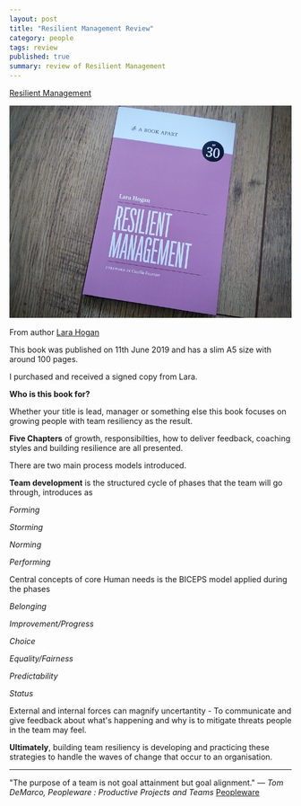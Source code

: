 ```yaml
---
layout: post
title: "Resilient Management Review"
category: people
tags: review
published: true
summary: review of Resilient Management
---
```


[Resilient Management](https://abookapart.com/products/resilient-management/)

![Resilient Management Book](/public/resilient-management.jpg)

From author [Lara Hogan](https://larahogan.me/)
 
This book was published on 11th June 2019 and has a slim A5 size with around 100 pages.

I purchased and received a signed copy from Lara.

**Who is this book for?**

Whether your title is lead, manager or something else this book focuses on growing people with team resiliency as the result.

**Five Chapters** of growth, responsibilties, how to deliver feedback, coaching styles and building resilience are all presented.

There are two main process models introduced.

**Team development** is the structured cycle of phases that the team will go through, introduces as
 
*Forming*

*Storming*

*Norming*

*Performing*

Central concepts of core Human needs is the BICEPS model applied during the phases

*Belonging*

*Improvement/Progress*

*Choice*

*Equality/Fairness*

*Predictability*

*Status*

External and internal forces can magnify uncertantity - To communicate and give feedback about what's happening and why is to mitigate threats people in the team may feel.

**Ultimately**, building team resiliency is developing and practicing these strategies to handle the waves of change that occur to an organisation.

---

"The purpose of a team is not goal attainment but goal alignment." ― *Tom DeMarco, Peopleware : Productive Projects and Teams*
[Peopleware](https://www.goodreads.com/book/show/67825.Peopleware)
